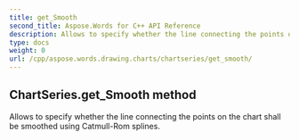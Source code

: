 ```yaml
---
title: get_Smooth
second_title: Aspose.Words for C++ API Reference
description: Allows to specify whether the line connecting the points on the chart shall be smoothed using Catmull-Rom splines. 
type: docs
weight: 0
url: /cpp/aspose.words.drawing.charts/chartseries/get_smooth/
---
```

## ChartSeries.get_Smooth method


Allows to specify whether the line connecting the points on the chart shall be smoothed using Catmull-Rom splines.

